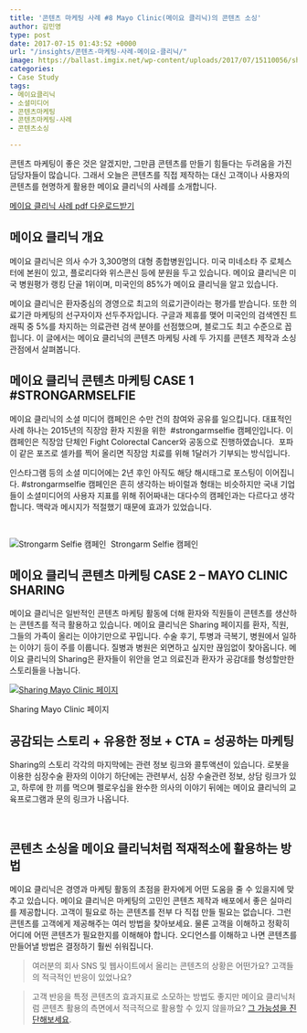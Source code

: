 ```yaml
---
title: '콘텐츠 마케팅 사례 #8 Mayo Clinic(메이요 클리닉)의 콘텐츠 소싱'
author: 김민영
type: post
date: 2017-07-15 01:43:52 +0000
url: "/insights/콘텐츠-마케팅-사례-메이요-클리닉/"
image: https://ballast.imgix.net/wp-content/uploads/2017/07/15110056/sharing_mayo.png?auto=compress,format
categories:
- Case Study
tags:
- 메이요클리닉
- 소셜미디어
- 콘텐츠마케팅
- 콘텐츠마케팅-사례
- 콘텐츠소싱

---
```

콘텐츠 마케팅이 좋은 것은 알겠지만, 그만큼 콘텐츠를 만들기 힘들다는 두려움을 가진 담당자들이 많습니다. 그래서 오늘은 콘텐츠를 직접 제작하는 대신 고객이나 사용자의 콘텐츠를 현명하게 활용한 메이요 클리닉의 사례를 소개합니다.

[메이요 클리닉 사례 pdf 다운로드받기](/files/case8-mayoclinic.pdf)

## 메이요 클리닉 개요

메이요 클리닉은 의사 수가 3,300명의 대형 종합병원입니다. 미국 미네소타 주 로체스터에 본원이 있고, 플로리다와 위스콘신 등에 분원을 두고 있습니다. 메이요 클리닉은 미국 병원평가 랭킹 단골 1위이며, 미국인의 85%가 메이요 클리닉을 알고 있습니다.

메이요 클리닉은 환자중심의 경영으로 최고의 의료기관이라는 평가를 받습니다. 또한 의료기관 마케팅의 선구자이자 선두주자입니다. 구글과 제휴를 맺어 미국인의 검색엔진 트래픽 중 5%를 차지하는 의료관련 검색 분야를 선점했으며, 블로그도 최고 수준으로 꼽힙니다. 이 글에서는 메이요 클리닉의 콘텐츠 마케팅 사례 두 가지를 콘텐츠 제작과 소싱 관점에서 살펴봅니다.

## 메이요 클리닉 콘텐츠 마케팅 CASE 1 #STRONGARMSELFIE

메이요 클리닉의 소셜 미디어 캠페인은 수만 건의 참여와 공유를 일으킵니다. 대표적인 사례 하나는 2015년의 직장암 환자 지원을 위한  #strongarmselfie 캠페인입니다. 이 캠페인은 직장암 단체인 Fight Colorectal Cancer와 공동으로 진행하였습니다.  포파이 같은 포즈로 셀카를 찍어 올리면 직장암 치료를 위해 1달러가 기부되는 방식입니다.

인스타그램 등의 소셜 미디어에는 2년 후인 아직도 해당 해시태그로 포스팅이 이어집니다. #strongarmselfie 캠페인은 흔히 생각하는 바이럴과 형태는 비슷하지만 국내 기업들이 소셜미디어의 사용자 지표를 위해 쥐어짜내는 대다수의 캠페인과는 다르다고 생각합니다. 맥락과 메시지가 적절했기 때문에 효과가 있었습니다.

 

![Strongarm Selfie 캠페인](https://s3-ap-northeast-2.amazonaws.com/ballast-website-images/wp-content/uploads/2017/07/strongarm-3-894x1024.png) 
Strongarm Selfie 캠페인

## 메이요 클리닉 콘텐츠 마케팅 CASE 2 – MAYO CLINIC SHARING

메이요 클리닉은 일반적인 콘텐츠 마케팅 활동에 더해 환자와 직원들이 콘텐츠를 생산하는 콘텐츠를 적극 활용하고 있습니다. 메이요 클리닉은 Sharing 페이지를 환자, 직원, 그들의 가족이 올리는 이야기만으로 꾸밉니다. 수술 후기, 투병과 극복기, 병원에서 일하는 이야기 등이 주를 이룹니다. 질병과 병원은 외면하고 싶지만 끊임없이 찾아옵니다. 메이요 클리닉의 Sharing은 환자들이 위안을 얻고 의료진과 환자가 공감대를 형성할만한 스토리들을 나눕니다.

[![Sharing Mayo Clinic 페이지](https://s3-ap-northeast-2.amazonaws.com/ballast-website-images/wp-content/uploads/2017/07/15110056/sharing_mayo-768x585.png)](https://sharing.mayoclinic.org)

Sharing Mayo Clinic 페이지

## 공감되는 스토리 + 유용한 정보 + CTA = 성공하는 마케팅

Sharing의 스토리 각각의 마지막에는 관련 정보 링크와 콜투액션이 있습니다. 로봇을 이용한 심장수술 환자의 이야기 하단에는 관련부서, 심장 수술관련 정보, 상담 링크가 있고, 하루에 한 끼를 먹으며 펠로우십을 완수한 의사의 이야기 뒤에는 메이요 클리닉의 교육프로그램과 문의 링크가 나옵니다.

 

## 콘텐츠 소싱을 메이요 클리닉처럼 적재적소에 활용하는 방법

메이요 클리닉은 경영과 마케팅 활동의 초점을 환자에게 어떤 도움을 줄 수 있을지에 맞추고 있습니다. 메이요 클리닉은 마케팅의 고민인 콘텐츠 제작과 배포에서 좋은 실마리를 제공합니다. 고객이 필요로 하는 콘텐츠를 전부 다 직접 만들 필요는 없습니다. 그런 콘텐츠를 고객에게 제공해주는 여러 방법을 찾아보세요. 물론 고객을 이해하고 정확히 어디에 어떤 콘텐츠가 필요한지를 이해해야 합니다. 오디언스를 이해하고 나면 콘텐츠를 만들어낼 방법은 결정하기 훨씬 쉬워집니다. 

> 여러분의 회사 SNS 및 웹사이트에서 올리는 콘텐츠의 상황은 어떤가요? 고객들의 적극적인 반응이 있었나요?

> 고객 반응을 특정 콘텐츠의 효과지표로 소모하는 방법도 좋지만 메이요 클리닉처럼 콘텐츠 활용의 측면에서 적극적으로 활용할 수 있지 않을까요? [그 가능성을 진단해보세요](/contact).